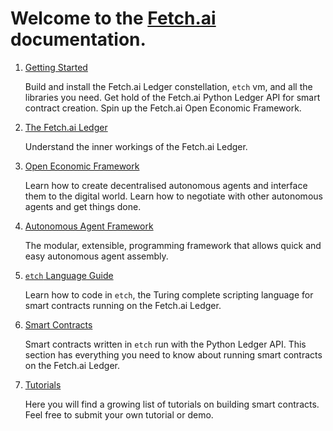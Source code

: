 # Welcome to the <a href="https://fetch.ai/" target=_blank>Fetch.ai</a> documentation.




1. <a href="getting-started/versions">Getting Started</a> <br/>

	Build and install the Fetch.ai Ledger constellation, `etch` vm, and all the libraries you need. Get hold of the Fetch.ai Python Ledger API for smart contract creation. Spin up the Fetch.ai Open Economic Framework.

2. <a href="ledger/architecture">The Fetch.ai Ledger</a> <br/>

	Understand the inner workings of the Fetch.ai Ledger.

3. <a href="oef">Open Economic Framework</a> <br/>

	Learn how to create decentralised autonomous agents and interface them to the digital world. Learn how to negotiate with other autonomous agents and get things done.

4. <a href="aea">Autonomous Agent Framework</a> <br/>
	
	The modular, extensible, programming framework that allows quick and easy autonomous agent assembly.

5. <a href="etch-language">`etch` Language Guide</a> <br/>
	
	Learn how to code in `etch`, the Turing complete scripting language for smart contracts running on the Fetch.ai Ledger. 

6. <a href="smart-contracts/smart-contract-intro">Smart Contracts</a> <br/>

	Smart contracts written in `etch` run with the Python Ledger API. This section has everything you need to know about running smart contracts on the Fetch.ai Ledger.

7. <a href="tutorials/submitting_contract/">Tutorials</a> <br/>

	Here you will find a growing list of tutorials on building smart contracts. Feel free to submit your own tutorial or demo.


<br/>